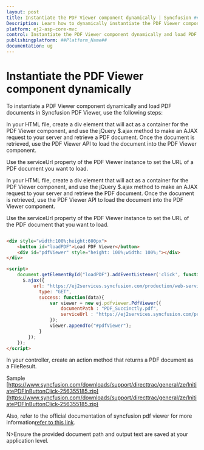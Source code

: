 ```yaml
---
layout: post
title: Instantiate the PDF Viewer component dynamically | Syncfusion ##Platform_Name## Pdfviewer Component
Description: Learn how to dynamically instantiate the PDF Viewer component and load PDF documents in the Syncfusion ##Platform_Name## Pdfviewer component of Syncfusion Essential JS 2 and more.
platform: ej2-asp-core-mvc
control: Instantiate the PDF Viewer component dynamically and load PDF documents
publishingplatform: ##Platform_Name##
documentation: ug
---
```


# Instantiate the PDF Viewer component dynamically 

To instantiate a PDF Viewer component dynamically and load PDF documents in Syncfusion PDF Viewer, use the following steps:

In your HTML file, create a div element that will act as a container for the PDF Viewer component, and use the jQuery $.ajax method to make an AJAX request to your server and retrieve a PDF document. Once the document is retrieved, use the PDF Viewer API to load the document into the PDF Viewer component.

Use the serviceUrl property of the PDF Viewer instance to set the URL of a PDF document you want to load.



In your HTML file, create a div element that will act as a container for the PDF Viewer  component, and use the jQuery $.ajax method to make an AJAX request to your server and retrieve the PDF document. Once the document is retrieved, use the PDF Viewer API to load the document into the PDF Viewer component.

Use the serviceUrl property of the PDF Viewer instance to set the URL of the PDF document that you want to load.

```html

<div style="width:100%;height:600px">
    <button id="loadPDF">Load PDF Viewer</button>
    <div id="pdfViewer" style="height: 100%;width: 100%;"></div>
</div>

<script>
    document.getElementById("loadPDF").addEventListener('click', function () {
      $.ajax({
          url: "https://ej2services.syncfusion.com/production/web-services/api/pdfviewer",
            type: "GET",
            success: function(data){
                var viewer = new ej.pdfviewer.PdfViewer({
                    documentPath : "PDF_Succinctly.pdf",
                    serviceUrl : "https://ej2services.syncfusion.com/production/web-services/api/pdfviewer",            
                });
                viewer.appendTo("#pdfViewer");
            }
        });
    });
</script>

```

In your controller, create an action method that returns a PDF document as a FileResult.

Sample [https://www.syncfusion.com/downloads/support/directtrac/general/ze/InitiatePDFInButtonClick-256355185.zip](https://www.syncfusion.com/downloads/support/directtrac/general/ze/InitiatePDFInButtonClick-256355185.zip)

Also, refer to the official documentation of syncfusion pdf viewer for more information[refer to this link](https://ej2.syncfusion.com/aspnetcore/documentation/pdfviewer/getting-started).

N>Ensure the provided document path and output text are saved at your application level.